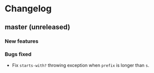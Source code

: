 # Changelog

## master (unreleased)

### New features

### Bugs fixed

* Fix `starts-with?` throwing exception when `prefix` is longer than `s`.
